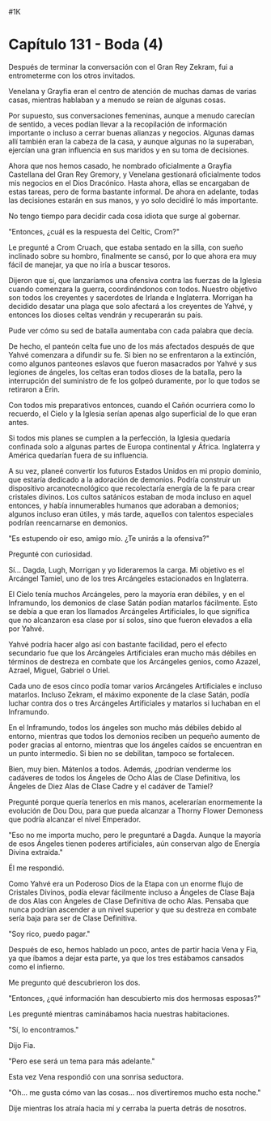 
#1K 

# Capítulo 131 - Boda (4)


Después de terminar la conversación con el Gran Rey Zekram, fui a entrometerme con los otros invitados.

Venelana y Grayfia eran el centro de atención de muchas damas de varias casas, mientras hablaban y a menudo se reían de algunas cosas.

Por supuesto, sus conversaciones femeninas, aunque a menudo carecían de sentido, a veces podían llevar a la recopilación de información importante o incluso a cerrar buenas alianzas y negocios. Algunas damas allí también eran la cabeza de la casa, y aunque algunas no la superaban, ejercían una gran influencia en sus maridos y en su toma de decisiones.

Ahora que nos hemos casado, he nombrado oficialmente a Grayfia Castellana del Gran Rey Gremory, y Venelana gestionará oficialmente todos mis negocios en el Dios Dracónico. Hasta ahora, ellas se encargaban de estas tareas, pero de forma bastante informal. De ahora en adelante, todas las decisiones estarán en sus manos, y yo solo decidiré lo más importante.

No tengo tiempo para decidir cada cosa idiota que surge al gobernar.

"Entonces, ¿cuál es la respuesta del Celtic, Crom?"

Le pregunté a Crom Cruach, que estaba sentado en la silla, con sueño inclinado sobre su hombro, finalmente se cansó, por lo que ahora era muy fácil de manejar, ya que no iría a buscar tesoros.

Dijeron que sí, que lanzaríamos una ofensiva contra las fuerzas de la Iglesia cuando comenzara la guerra, coordinándonos con todos. Nuestro objetivo son todos los creyentes y sacerdotes de Irlanda e Inglaterra. Morrigan ha decidido desatar una plaga que solo afectará a los creyentes de Yahvé, y entonces los dioses celtas vendrán y recuperarán su país.

Pude ver cómo su sed de batalla aumentaba con cada palabra que decía.

De hecho, el panteón celta fue uno de los más afectados después de que Yahvé comenzara a difundir su fe. Si bien no se enfrentaron a la extinción, como algunos panteones eslavos que fueron masacrados por Yahvé y sus legiones de ángeles, los celtas eran todos dioses de la batalla, pero la interrupción del suministro de fe los golpeó duramente, por lo que todos se retiraron a Erin.

Con todos mis preparativos entonces, cuando el Cañón ocurriera como lo recuerdo, el Cielo y la Iglesia serían apenas algo superficial de lo que eran antes.

Si todos mis planes se cumplen a la perfección, la Iglesia quedaría confinada solo a algunas partes de Europa continental y África. Inglaterra y América quedarían fuera de su influencia.

A su vez, planeé convertir los futuros Estados Unidos en mi propio dominio, que estaría dedicado a la adoración de demonios. Podría construir un dispositivo arcanotecnológico que recolectaría energía de la fe para crear cristales divinos. Los cultos satánicos estaban de moda incluso en aquel entonces, y había innumerables humanos que adoraban a demonios; algunos incluso eran útiles, y más tarde, aquellos con talentos especiales podrían reencarnarse en demonios.

"Es estupendo oír eso, amigo mío. ¿Te unirás a la ofensiva?"

Pregunté con curiosidad.

Sí... Dagda, Lugh, Morrigan y yo lideraremos la carga. Mi objetivo es el Arcángel Tamiel, uno de los tres Arcángeles estacionados en Inglaterra.

El Cielo tenía muchos Arcángeles, pero la mayoría eran débiles, y en el Inframundo, los demonios de clase Satán podían matarlos fácilmente. Esto se debía a que eran los llamados Arcángeles Artificiales, lo que significa que no alcanzaron esa clase por sí solos, sino que fueron elevados a ella por Yahvé.

Yahvé podría hacer algo así con bastante facilidad, pero el efecto secundario fue que los Arcángeles Artificiales eran mucho más débiles en términos de destreza en combate que los Arcángeles genios, como Azazel, Azrael, Miguel, Gabriel o Uriel.

Cada uno de esos cinco podía tomar varios Arcángeles Artificiales e incluso matarlos. Incluso Zekram, el máximo exponente de la clase Satán, podía luchar contra dos o tres Arcángeles Artificiales y matarlos si luchaban en el Inframundo.

En el Inframundo, todos los ángeles son mucho más débiles debido al entorno, mientras que todos los demonios reciben un pequeño aumento de poder gracias al entorno, mientras que los ángeles caídos se encuentran en un punto intermedio. Si bien no se debilitan, tampoco se fortalecen.

Bien, muy bien. Mátenlos a todos. Además, ¿podrían venderme los cadáveres de todos los Ángeles de Ocho Alas de Clase Definitiva, los Ángeles de Diez Alas de Clase Cadre y el cadáver de Tamiel?

Pregunté porque quería tenerlos en mis manos, acelerarían enormemente la evolución de Dou Dou, para que pueda alcanzar a Thorny Flower Demoness que podría alcanzar el nivel Emperador.

"Eso no me importa mucho, pero le preguntaré a Dagda. Aunque la mayoría de esos Ángeles tienen poderes artificiales, aún conservan algo de Energía Divina extraída."

Él me respondió.

Como Yahvé era un Poderoso Dios de la Etapa con un enorme flujo de Cristales Divinos, podía elevar fácilmente incluso a Ángeles de Clase Baja de dos Alas con Ángeles de Clase Definitiva de ocho Alas. Pensaba que nunca podrían ascender a un nivel superior y que su destreza en combate sería baja para ser de Clase Definitiva.

"Soy rico, puedo pagar."

Después de eso, hemos hablado un poco, antes de partir hacia Vena y Fia, ya que íbamos a dejar esta parte, ya que los tres estábamos cansados ​​como el infierno.

Me pregunto qué descubrieron los dos.

"Entonces, ¿qué información han descubierto mis dos hermosas esposas?"

Les pregunté mientras caminábamos hacia nuestras habitaciones.

"Sí, lo encontramos."

Dijo Fia.

"Pero ese será un tema para más adelante."

Esta vez Vena respondió con una sonrisa seductora.

"Oh... me gusta cómo van las cosas... nos divertiremos mucho esta noche."

Dije mientras los atraía hacia mí y cerraba la puerta detrás de nosotros.